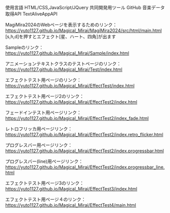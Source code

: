 使用言語
HTML/CSS,JavaScript/JQuery
共同開発用ツール
GitHub
音楽データ取得API
TextAliveAppAPI

MagiMira2024のWebページを表示するためのリンク：
https://yuto1127.github.io/Magical_Mirai/MagiMira2024/src/html/main.html
[s,h,d]を押すとエフェクト[星、ハート、四角]が出ます

Sampleのリンク：
https://yuto1127.github.io/Magical_Mirai/Sample/index.html

アニメーションテキストクラスのテストページのリンク：
https://yuto1127.github.io/Magical_Mirai/Test/index.html

エフェクトテスト用ページのリンク：
https://yuto1127.github.io/Magical_Mirai/EffectTest/index.html

エフェクトテスト用ページ2のリンク：
https://yuto1127.github.io/Magical_Mirai/EffectTest2/index.html

フェードインテスト用ページリンク：
https://yuto1127.github.io/Magical_Mirai/EffectTest2/index_fade.html

レトロフリッカ用ページリンク：
https://yuto1127.github.io/Magical_Mirai/EffectTest2/index.retro_flicker.html

プログレスバー用ページリンク：
https://yuto1127.github.io/Magical_Mirai/EffectTest2/index.progressbar.html

プログレスバー(line)用ページリンク：
https://yuto1127.github.io/Magical_Mirai/EffectTest2/index.progressbar_line.html

エフェクトテスト用ページ3のリンク：
https://yuto1127.github.io/Magical_Mirai/EffectTest3/index.html

エフェクトテスト用ページ４のリンク：
https://yuto1127.github.io/Magical_Mirai/EffectTest4/main.html
